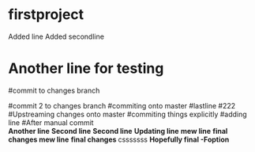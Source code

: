 # firstproject
Added line
Added secondline
# Another line for testing
#commit to changes branch

#commit 2 to changes branch
#commiting onto master
#lastline
#222
#Upstreaming changes onto master
#commiting things explicitly
#adding line
#After manual commit <br>
<b>Another line</b>
<b>Second line</b>
<b>Second line</b>
<b>Updating line</b>
<b>mew line</b>
<b> final changes </b>
<b>mew line</b>
<b> final changes </b>
csssssss
<b> Hopefully final -Foption</b>